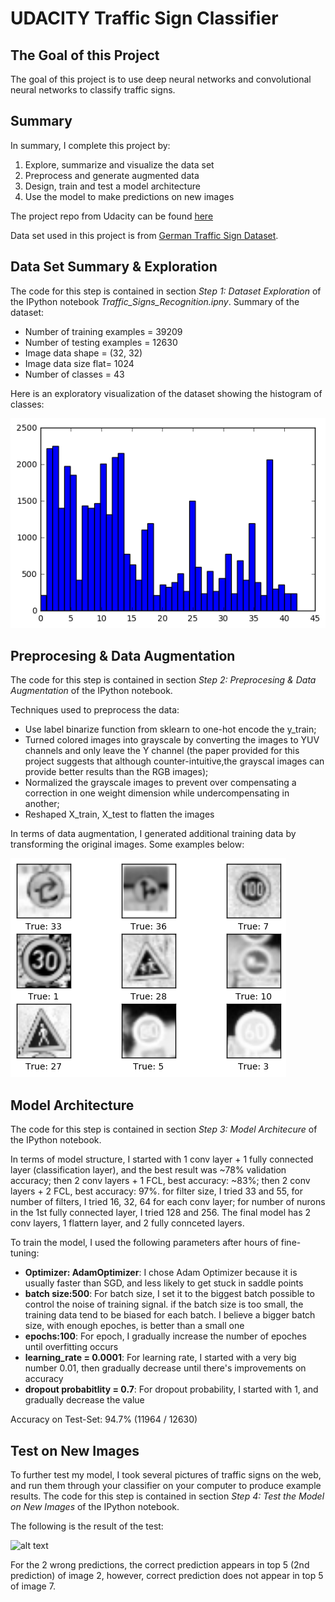 [image1]: ./data_summary.png "data summary"
[image2]: ./data_augmentation.png "data augmentation"
[image3]: .test_result.png "test result"


# UDACITY Traffic Sign Classifier

## The Goal of this Project

The goal of this project is to use deep neural networks and convolutional neural networks to classify traffic signs. 

## Summary

In summary, I complete this project by:  

1. Explore, summarize and visualize the data set
2. Preprocess and generate augmented data
3. Design, train and test a model architecture
4. Use the model to make predictions on new images

The project repo from Udacity can be found [here](https://github.com/udacity/CarND-Traffic-Sign-Classifier-Project)

Data set used in this project is from [German Traffic Sign Dataset](http://benchmark.ini.rub.de/?section=gtsrb&subsection=dataset). 

## Data Set Summary & Exploration

The code for this step is contained in section _Step 1: Dataset Exploration_ of the IPython notebook _Traffic_Signs_Recognition.ipny_. Summary of the dataset:

* Number of training examples = 39209
* Number of testing examples = 12630
* Image data shape = (32, 32)
* Image data size flat= 1024
* Number of classes = 43

Here is an exploratory visualization of the dataset showing the histogram of classes:

![alt text][image1]

## Preprocesing & Data Augmentation

The code for this step is contained in section _Step 2: Preprocesing & Data Augmentation_ of the IPython notebook.

Techniques used to preprocess the data:
* Use label binarize function from sklearn to one-hot encode the y_train; 
* Turned colored images into grayscale by converting the images to YUV channels and only leave the Y channel (the paper provided for this project suggests that although counter-intuitive,the grayscal images can provide better results than the RGB images); 
* Normalized the grayscale images to prevent over compensating a correction in one weight dimension while undercompensating in another; 
* Reshaped X_train, X_test to flatten the images

In terms of data augmentation, I generated additional training data by transforming the original images. Some examples below:

![alt text][image2]

## Model Architecture

The code for this step is contained in section _Step 3: Model Architecure_ of the IPython notebook.

In terms of model structure, I started with 1 conv layer + 1 fully connected layer (classification layer), and the best result was ~78% validation accuracy; then 2 conv layers + 1 FCL, best accuracy: ~83%; then 2 conv layers + 2 FCL, best accuracy: 97%. for filter size, I tried 33 and 55, for number of filters, I tried 16, 32, 64 for each conv layer; for number of nurons in the 1st fully connected layer, I tried 128 and 256. The final model has 2 conv layers, 1 flattern layer, and 2 fully connceted layers. 

To train the model, I used the following parameters after hours of fine-tuning:
* **Optimizer: AdamOptimizer**: I chose Adam Optimizer because it is usually faster than SGD, and less likely to get stuck in saddle points
* **batch size:500**: For batch size, I set it to the biggest batch possible to control the noise of training signal. if the batch size is too small, the training data tend to be biased for each batch. I believe a bigger batch size, with enough epoches, is better than a small one
* **epochs:100**: For epoch, I gradually increase the number of epoches until overfitting occurs
* **learning_rate = 0.0001**: For learning rate, I started with a very big number 0.01, then gradually decrease until there's improvements on accuracy 
* **dropout probabitlity = 0.7**: For dropout probability, I started with 1, and gradually decrease the value

Accuracy on Test-Set: 94.7% (11964 / 12630)

## Test on New Images

To further test my model, I took several pictures of traffic signs on the web, and run them through your classifier on your computer to produce example results. The code for this step is contained in section _Step 4: Test the Model on New Images_ of the IPython notebook.

The following is the result of the test:

![alt text][image3]

For the 2 wrong predictions, the correct prediction appears in top 5 (2nd prediction) of image 2, however, correct prediction does not appear in top 5 of image 7.
